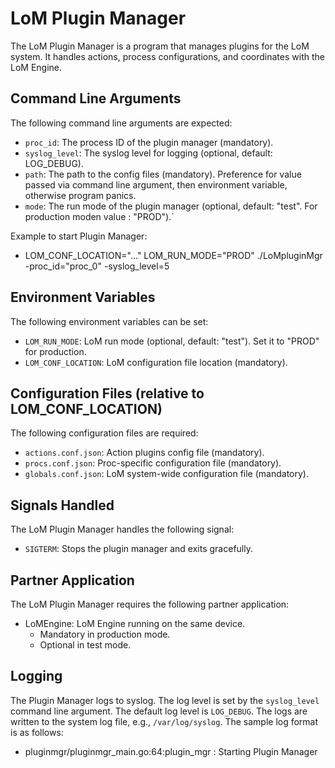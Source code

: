 # LoM Plugin Manager

The LoM Plugin Manager is a program that manages plugins for the LoM system. It handles actions, process configurations, and coordinates with the LoM Engine.

## Command Line Arguments

The following command line arguments are expected:

- `proc_id`: The process ID of the plugin manager (mandatory).
- `syslog_level`: The syslog level for logging (optional, default: LOG_DEBUG).
- `path`: The path to the config files (mandatory). Preference for value passed via command line argument, then environment variable, otherwise
   program panics.
- `mode`: The run mode of the plugin manager (optional, default: "test". For production moden value : "PROD").`

Example to start Plugin Manager:

- LOM_CONF_LOCATION="..." LOM_RUN_MODE="PROD" ./LoMpluginMgr -proc_id="proc_0" -syslog_level=5

## Environment Variables

The following environment variables can be set:

- `LOM_RUN_MODE`: LoM run mode (optional, default: "test"). Set it to "PROD" for production.
- `LOM_CONF_LOCATION`: LoM configuration file location (mandatory).

## Configuration Files (relative to LOM_CONF_LOCATION)

The following configuration files are required:

- `actions.conf.json`: Action plugins config file (mandatory).
- `procs.conf.json`: Proc-specific configuration file (mandatory).
- `globals.conf.json`: LoM system-wide configuration file (mandatory).

## Signals Handled

The LoM Plugin Manager handles the following signal:

- `SIGTERM`: Stops the plugin manager and exits gracefully.

## Partner Application

The LoM Plugin Manager requires the following partner application:

- LoMEngine: LoM Engine running on the same device.
  - Mandatory in production mode.
  - Optional in test mode.

## Logging

The Plugin Manager logs to syslog. The log level is set by the `syslog_level` command line argument.
The default log level is `LOG_DEBUG`.
The logs are written to the system log file, e.g., `/var/log/syslog`.
The sample log format is as follows:
-   pluginmgr/pluginmgr_main.go:64:plugin_mgr : Starting Plugin Manager
